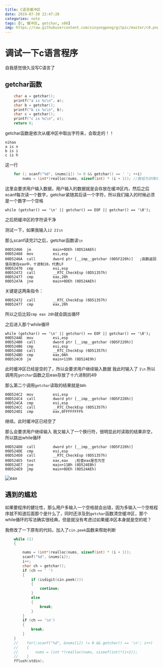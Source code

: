 ```yaml
---
title: C语言缓冲区
date: 2019-07-30 22:47:28
categories: note
tags: [C, 缓冲区, getchar, x86]
img: https://raw.githubusercontent.com/xinyongpeng/gitpic/master/c0.png
---
```


# 调试一下c语言程序

自我感觉很久没写C语言了

## getchar函数

```C
    char a = getchar();
	printf("a is %c\n", a);
	char b = getchar();
	printf("b is %c\n", b);
	char c = getchar();
	printf("c is %c\n", c);
	return 0;
```
getchar函数是依次从缓冲区中取出字符来，会取走的！！

```
nihao
a is n
b is i
c is h
```

这一行
```C
	for (; scanf("%d", &nums[i]) != 0 && getchar() == ' '; ++i)
		nums = (int*)realloc(nums, sizeof(int) * (i + 1)); //数组为非降序排列
```

这里会要求用户输入数据，用户输入的数据就是会存放在缓冲区内，然后之后scanf每次读一个数字，getchar紧随其后读一个字符，所以我们输入的时候必须是一个数字一个空格

```
while (getchar() == '\n' || getchar() == EOF || getchar() == '\0');
```
之后把缓冲区的字符读干净

测试一下，如果我输入`12 21\n`

那么scanf读完21之后，getchar函数读`\n`

```
00D52466  je          main+0DEh (0D524AEh)  
00D52468  mov         esi,esp  
00D5246A  call        dword ptr [__imp__getchar (0D5F220h)]   ;函数返回值存放在eax中，十进制10，代表LF
00D52470  cmp         esi,esp  
00D52472  call        __RTC_CheckEsp (0D51357h)  
00D52477  cmp         eax,20h  
00D5247A  jne         main+0DEh (0D524AEh)  
```

关键是这两条指令：

```
00D52472  call        __RTC_CheckEsp (0D51357h)  
00D52477  cmp         eax,20h  
```

所以之后比较`cmp eax 20h`就会跳出循环

之后进入那个while循环


```
while (getchar() == '\n' || getchar() == EOF || getchar() == '\0');
00D524AE  mov         esi,esp  
00D524B0  call        dword ptr [__imp__getchar (0D5F220h)]  
00D524B6  cmp         esi,esp  
00D524B8  call        __RTC_CheckEsp (0D51357h)  
00D524BD  cmp         eax,0Ah  
00D524C0  je          main+119h (0D524E9h)  
```

此时缓冲区已经是空的了，所以会要求用户继续输入数据
我此时输入了 `1\n`
所以调用完`getchar`函数之后eax存放了十六进制的49

那么第二个调用`getchar`读取的结果就是`0Ah`

```
00D524C2  mov         esi,esp  
00D524C4  call        dword ptr [__imp__getchar (0D5F220h)]  
00D524CA  cmp         esi,esp  
00D524CC  call        __RTC_CheckEsp (0D51357h)  
00D524D1  cmp         eax,0FFFFFFFFh  
```
继续。此时缓冲区已经空了

那么会要求用户继续输入
我又输入了一个换行符，很明显此时读取的结果非空，所以跳出while循环

```
00D524D8  call        dword ptr [__imp__getchar (0D5F220h)]  
00D524DE  cmp         esi,esp  
00D524E0  call        __RTC_CheckEsp (0D51357h)  
00D524E5  test        eax,eax   ;检查eax是否为空
00D524E7  jne         main+11Bh (0D524EBh)  
00D524E9  jmp         main+0DEh (0D524AEh)  
```

![eax](https://raw.githubusercontent.com/xinyongpeng/gitpic/master/c0.png)


## 遇到的尴尬

如果要程序的健壮性，那么用户多输入一个空格就会出错，因为多输入一个空格程序就不知道后面那个是什么了，同时还涉及到`getchar`函数清空缓冲区，那个while循环的写法确实很经典，但是就没有考虑过如果缓冲区本身就是空的呢？


我修改了一下原有的代码，加入了`cin.peek`函数来帮助判断

```C
	while (1)
	{

		nums = (int*)realloc(nums, sizeof(int) * (i + 1));
		scanf("%d", &nums[i]);
		i++;
		char ch = getchar();
		if (ch == ' ')
		{
			if (isdigit(cin.peek()))
			{
				continue;
			}
			else
			{
				break;
			}
		}
		if (ch == '\n')
		{
			break;
		}
	}
	//    for(;scanf("%d", &nums[i]) != 0 && getchar() == '\n'; i++)
	//    {
	//        nums = (int *)realloc(nums, sizeof(int)*(i+1));
	//    }
	fflush(stdin);
```
